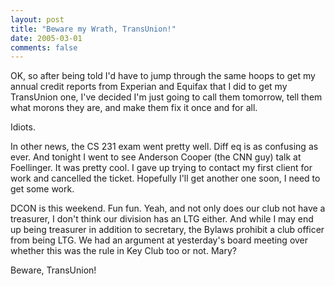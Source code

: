```yaml
---
layout: post
title: "Beware my Wrath, TransUnion!"
date: 2005-03-01
comments: false
---
```

OK, so after being told I'd have to jump through the same hoops to get my
annual credit reports from Experian and Equifax that I did to get my
TransUnion one, I've decided I'm just going to call them tomorrow, tell them
what morons they are, and make them fix it once and for all.




Idiots.




In other news, the CS 231 exam went pretty well. Diff eq is as confusing as
ever. And tonight I went to see Anderson Cooper (the CNN guy) talk at
Foellinger. It was pretty cool. I gave up trying to contact my first client
for work and cancelled the ticket. Hopefully I'll get another one soon, I need
to get some work.




DCON is this weekend. Fun fun. Yeah, and not only does our club not have a
treasurer, I don't think our division has an LTG either. And while I may end
up being treasurer in addition to secretary, the Bylaws prohibit a club
officer from being LTG. We had an argument at yesterday's board meeting over
whether this was the rule in Key Club too or not. Mary?




Beware, TransUnion!
